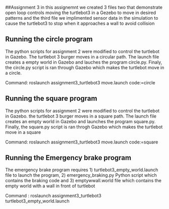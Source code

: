 ##Assignment 3
in this assignemnt we created 3 files two that demonstrate open loop controls moving the turtlebot3 in a Gezebo to move in desired patterns and the third file we implimented sensor data in the simulation to cause the turtlebot3 to stop when it approaches a wall to avoid collision

## Running the circle program
The python scripts for assignment 2 were modified to control the turtlebot in Gazebo. The turtlebot 3 burger moves in a circular path. The launch file creates a empty world in Gazebo and lauches the program circle.py. Finaly, the circle.py script is ran through Gazebo which makes the turtlebot move in a circle.

Command: roslaunch assignment3_turtlebot3 move.launch code:=circle


## Running the square program
The python scripts for assignment 2 were modified to control the turtlebot in Gazebo. the turtlebot  3 burger moves in a square path. The launch file creates an empty world in Gazebo and launches the program square.py. Finally, the square.py script is ran throgh Gazebo which makes the turtlebot move in a square

Command: roslaunch assignment3_turtlebot3 move.launch code:=square

## Running the Emergency brake program
The emergency brake program requires 1) turtlebot3_empty_world.launch file to launch the program, 2) emergency_braking.py Python script which contains the braking code and 3) emptywwall.world file which contains the empty world with a wall in front of turtlebot

Command : roslaunch assignment3_turtlebot3 turtlebot3_empty_world.launch
